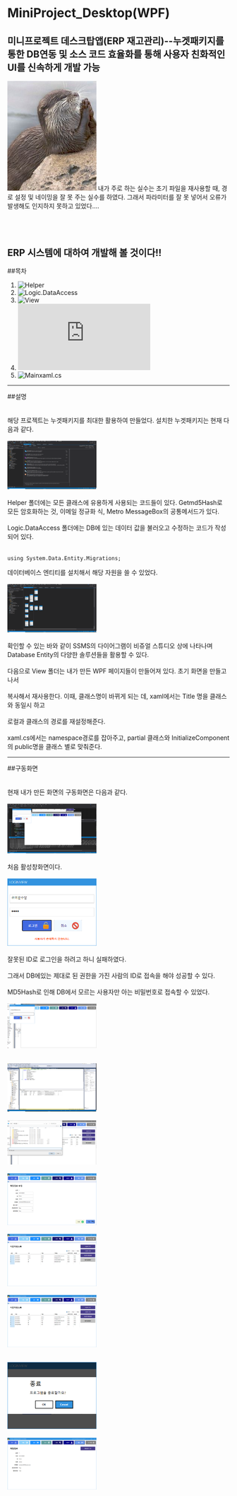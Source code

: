# MiniProject_Desktop(WPF)
미니프로젝트 데스크탑앱(ERP 재고관리)--누겟패키지를 통한 DB연동 및 소스 코드 효율화를 통해 사용자 친화적인 UI를 신속하게 개발 가능
-------------
<img src="https://github.com/ochestra365/StudyDesktopApp/blob/main/WPFApp/WpfAdvBank/FineDustMonApp/Git_hub_Image/%EC%88%98%EB%8B%AC.png" width="40%" height="30%" >
내가 주로 하는 실수는 초기 파일을 재사용할 때, 경로 설정 및 네이밍을 잘 못 주는 실수를 하였다. 그래서 파라미터를 잘 못 넣어서 오류가 발생해도 인지하지 못하고 있었다....<br>

<br><br>
ERP 시스템에 대하여 개발해 볼 것이다!!
-------------
##목차
1. ![Helper](https://github.com/ochestra365/MiniProject_Desktop/blob/main/WpfSMSApp/Helper/Commons.cs)
2. ![Logic.DataAccess](https://github.com/ochestra365/MiniProject_Desktop/blob/main/WpfSMSApp/Logic/DataAccess.cs)
3. ![View](https://github.com/ochestra365/MiniProject_Desktop/tree/main/WpfSMSApp/View)
4. ![Mainxaml](https://github.com/ochestra365/MiniProject_Desktop/blob/main/WpfSMSApp/MainWindow.xaml)
5. ![Mainxaml.cs](https://github.com/ochestra365/MiniProject_Desktop/blob/main/WpfSMSApp/MainWindow.xaml.cs)
-------------
##설명
<br><br><br>
해당 프로젝트는 누겟패키지를 최대한 활용하여 만들었다. 설치한 누겟패키지는 현재 다음과 같다.<br><br>
<img src="https://github.com/ochestra365/MiniProject_Desktop/blob/main/WpfSMSApp/WPF%EA%B9%83%ED%97%88%EB%B8%8C%EC%97%90%20%EC%98%AC%EB%A6%B4%20%EC%9D%B4%EB%AF%B8%EC%A7%80%20%EC%82%AC%EC%A7%84%EB%93%A4/%EB%88%84%EA%B2%9F%ED%8C%A8%ED%82%A4%EC%A7%80.png" width="40%" height="30%" ><br><br>
Helper 폴더에는 모든 클래스에 유용하게 사용되는 코드들이 있다. Getmd5Hash로 모든 암호화하는 것, 이메일 정규화 식, Metro MessageBox의 공통메서드가 있다.<br><br>
Logic.DataAccess 폴더에는 DB에 있는 데이터 값을 불러오고 수정하는 코드가 작성되어 있다. <br><br>
~~~
using System.Data.Entity.Migrations;
~~~
데이터베이스 엔티티를 설치해서 해당 자원을 쓸 수 있었다. <br><br>
<img src="https://github.com/ochestra365/MiniProject_Desktop/blob/main/WpfSMSApp/WPF%EA%B9%83%ED%97%88%EB%B8%8C%EC%97%90%20%EC%98%AC%EB%A6%B4%20%EC%9D%B4%EB%AF%B8%EC%A7%80%20%EC%82%AC%EC%A7%84%EB%93%A4/%EC%9D%B4%EB%AF%B8%EC%A7%80%2020210401001.png" width="40%" height="30%" ><br><br>
확인할 수 있는 바와 같이 SSMS의 다이어그램이 비쥬얼 스튜디오 상에 나타나며 Database Entity의 다양한 솔루션들을 활용할 수 있다.<br><br>
다음으로 View 폴더는 내가 만든 WPF 페이지들이 만들어져 있다. 초기 화면을 만들고 나서<br><br>
복사해서 재사용한다. 이때, 클래스명이 바뀌게 되는 데, xaml에서는 Title 명을 클래스와 동일시 하고<br><br>
로컬과 클래스의 경로를 재설정해준다.<br><br> xaml.cs에서는 namespace경로를 잡아주고, partial 클래스와 InitializeComponent의 public명을 클래스 별로 맞춰준다.

-------------

##구동화면
<br><br><br>
현재 내가 만든 화면의 구동화면은 다음과 같다.
<br><br>
<img src="https://github.com/ochestra365/MiniProject_Desktop/blob/main/WpfSMSApp/WPF%EA%B9%83%ED%97%88%EB%B8%8C%EC%97%90%20%EC%98%AC%EB%A6%B4%20%EC%9D%B4%EB%AF%B8%EC%A7%80%20%EC%82%AC%EC%A7%84%EB%93%A4/%ED%99%9C%EC%84%B1%ED%99%94%EB%A9%B4.png" width="40%" height="30%" ><br><br>
처음 활성창화면이다.<br><br>
<img src="https://github.com/ochestra365/MiniProject_Desktop/blob/main/WpfSMSApp/WPF%EA%B9%83%ED%97%88%EB%B8%8C%EC%97%90%20%EC%98%AC%EB%A6%B4%20%EC%9D%B4%EB%AF%B8%EC%A7%80%20%EC%82%AC%EC%A7%84%EB%93%A4/%EB%A1%9C%EA%B7%B8%EC%9D%B8%20%EC%8B%A4%ED%8C%A8.png" width="40%" height="30%" ><br><br>
잘못된 ID로 로그인을 하려고 하니 실패하였다.<br><br>
그래서 DB에있는 제대로 된 권한을 가진 사람의 ID로 접속을 해야 성공할 수 있다.<br><br>
MD5Hash로 인해 DB에서 모르는 사용자만 아는 비밀번호로 접속할 수 있었다.<br><br>
<img src="https://github.com/ochestra365/MiniProject_Desktop/blob/main/WpfSMSApp/WPF%EA%B9%83%ED%97%88%EB%B8%8C%EC%97%90%20%EC%98%AC%EB%A6%B4%20%EC%9D%B4%EB%AF%B8%EC%A7%80%20%EC%82%AC%EC%A7%84%EB%93%A4/%EC%A0%91%EC%86%8D.png" width="40%" height="30%" ><br><br>

<img src="https://github.com/ochestra365/MiniProject_Desktop/blob/main/WpfSMSApp/WPF%EA%B9%83%ED%97%88%EB%B8%8C%EC%97%90%20%EC%98%AC%EB%A6%B4%20%EC%9D%B4%EB%AF%B8%EC%A7%80%20%EC%82%AC%EC%A7%84%EB%93%A4/DB%20%ED%99%94%EB%A9%B4.png" width="40%" height="30%" ><br><br>
<img src="https://github.com/ochestra365/MiniProject_Desktop/blob/main/WpfSMSApp/WPF%EA%B9%83%ED%97%88%EB%B8%8C%EC%97%90%20%EC%98%AC%EB%A6%B4%20%EC%9D%B4%EB%AF%B8%EC%A7%80%20%EC%82%AC%EC%A7%84%EB%93%A4/PDF%20EXPORT.png" width="40%" height="30%" ><br><br>
<img src="https://github.com/ochestra365/MiniProject_Desktop/blob/main/WpfSMSApp/WPF%EA%B9%83%ED%97%88%EB%B8%8C%EC%97%90%20%EC%98%AC%EB%A6%B4%20%EC%9D%B4%EB%AF%B8%EC%A7%80%20%EC%82%AC%EC%A7%84%EB%93%A4/%EA%B3%84%EC%A0%95%EC%A0%95%EB%B3%B4%EC%88%98%EC%A0%95.png" width="40%" height="30%" ><br><br>
<img src="https://github.com/ochestra365/MiniProject_Desktop/blob/main/WpfSMSApp/WPF%EA%B9%83%ED%97%88%EB%B8%8C%EC%97%90%20%EC%98%AC%EB%A6%B4%20%EC%9D%B4%EB%AF%B8%EC%A7%80%20%EC%82%AC%EC%A7%84%EB%93%A4/%EC%82%AC%EC%9A%A9%EC%9E%90%EB%A6%AC%EC%8A%A4%ED%8A%B8%20.png" width="40%" height="30%" ><br><br>
<img src="https://github.com/ochestra365/MiniProject_Desktop/blob/main/WpfSMSApp/WPF%EA%B9%83%ED%97%88%EB%B8%8C%EC%97%90%20%EC%98%AC%EB%A6%B4%20%EC%9D%B4%EB%AF%B8%EC%A7%80%20%EC%82%AC%EC%A7%84%EB%93%A4/%EC%82%AC%EC%9A%A9%EC%9E%90%EB%A6%AC%EC%8A%A4%ED%8A%B8%20%EC%B6%94%EA%B0%80.png" width="40%" height="30%" ><br><br>

<img src="https://github.com/ochestra365/MiniProject_Desktop/blob/main/WpfSMSApp/WPF%EA%B9%83%ED%97%88%EB%B8%8C%EC%97%90%20%EC%98%AC%EB%A6%B4%20%EC%9D%B4%EB%AF%B8%EC%A7%80%20%EC%82%AC%EC%A7%84%EB%93%A4/%EC%A2%85%EB%A3%8C%EC%82%AC%EC%A7%84.png" width="40%" height="30%" ><br><br>
<img src="https://github.com/ochestra365/MiniProject_Desktop/blob/main/WpfSMSApp/WPF%EA%B9%83%ED%97%88%EB%B8%8C%EC%97%90%20%EC%98%AC%EB%A6%B4%20%EC%9D%B4%EB%AF%B8%EC%A7%80%20%EC%82%AC%EC%A7%84%EB%93%A4/%ED%98%84%EC%9E%AC%20%EC%A0%91%EC%86%8D%EC%A4%91%EC%9D%B8%20%EA%B3%84%EC%A0%95%EC%A0%95%EB%B3%B4.png" width="40%" height="30%" ><br><br>
